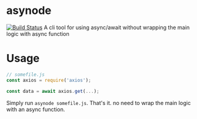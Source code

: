 # asynode
[![Build Status](https://travis-ci.org/yoavmmn/asynode.svg?branch=master)](https://travis-ci.org/yoavmmn/asynode)
A cli tool for using async/await without wrapping the main logic with async function

# Usage
```javascript
// somefile.js
const axios = require('axios');

const data = await axios.get(...);
```

Simply run `asynode somefile.js`. That's it. no need to wrap the main logic with an async function.
